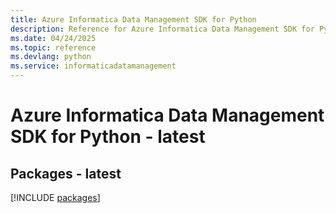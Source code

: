 ```yaml
---
title: Azure Informatica Data Management SDK for Python
description: Reference for Azure Informatica Data Management SDK for Python
ms.date: 04/24/2025
ms.topic: reference
ms.devlang: python
ms.service: informaticadatamanagement
---
```

# Azure Informatica Data Management SDK for Python - latest
## Packages - latest
[!INCLUDE [packages](informatica-data-management-index.md)]